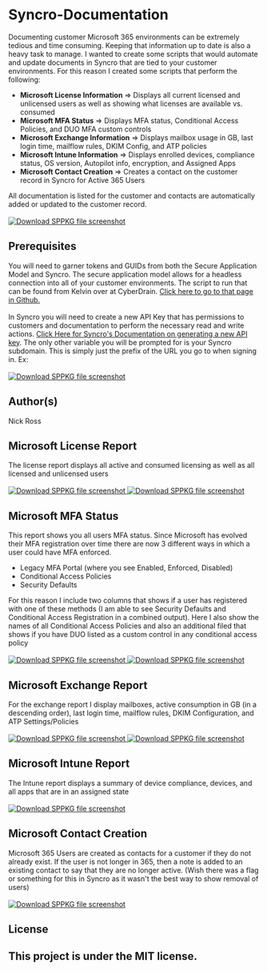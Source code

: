 # Syncro-Documentation

Documenting customer Microsoft 365 environments can be extremely tedious and time consuming. Keeping that information up to date is also a heavy task to manage. I wanted to create some scripts that would automate and update documents in Syncro that are tied to your customer environments. For this reason I created some scripts that perform the following:
<ul>
 	<li><strong>Microsoft License Information</strong> =&gt; Displays all current licensed and unlicensed users as well as showing what licenses are available vs. consumed</li>
 	<li><strong>Microsoft MFA Status</strong> =&gt; Displays MFA status, Conditional Access Policies, and DUO MFA custom controls</li>
 	<li><strong>Microsoft Exchange Information</strong> =&gt; Displays mailbox usage in GB, last login time, mailflow rules, DKIM Config, and ATP policies</li>
 	<li><strong>Microsoft Intune Information</strong> =&gt; Displays enrolled devices, compliance status, OS version, Autopilot info, encryption, and Assigned Apps</li>
 	<li><strong>Microsoft Contact Creation</strong></span> =&gt; Creates a contact on the customer record in Syncro for Active 365 Users</li>
</ul>
<div>All documentation is listed for the customer and contacts are automatically added or updated to the customer record.</div>
<br>
<a target="_blank" href="/Syncro/pic8.png">
<img src="/Syncro/pic8.png" alt="Download SPPKG file screenshot" style="max-width:100%;">
</a>

<h2>Prerequisites</h2>
You will need to garner tokens and GUIDs from both the Secure Application Model and Syncro. The secure application model allows for a headless connection into all of your customer environments. The script to run that can be found from Kelvin over at CyberDrain. <a href="https://github.com/KelvinTegelaar/SecureAppModel/blob/master/Create-SecureAppModel.ps1">Click here to go to that page in Github.</a>
<br></br>
In Syncro you will need to create a new API Key that has permissions to customers and documentation to perform the necessary read and write actions. <a href="https://help.syncromsp.com/hc/en-us/articles/360048794414-API-Tokens">Click Here for Syncro's Documentation on generating a new API key</a>. The only other variable you will be prompted for is your Syncro subdomain. This is simply just the prefix of the URL you go to when signing in. Ex:
<br></br>
<a target="_blank" href="/Syncro/pic15.png">
<img src="/Syncro/pic15.png" alt="Download SPPKG file screenshot" style="max-width:100%;">
</a>

<h2>Author(s)</h2>
Nick Ross

<h2>Microsoft License Report</h2>

The license report displays all active and consumed licensing as well as all licensed and unlicensed users
<br></br>
<a target="_blank" href="/Syncro/pic6.png">
<img src="/Syncro/pic6.png" alt="Download SPPKG file screenshot" style="max-width:100%;">
</a>
<a target="_blank" href="/Syncro/pic7.png">
<img src="/Syncro/pic7.png" alt="Download SPPKG file screenshot" style="max-width:100%;">
</a>

<h2>Microsoft MFA Status</h2>

This report shows you all users MFA status. Since Microsoft has evolved their MFA registration over time there are now 3 different ways in which a user could have MFA enforced.
<ul>
 	<li>Legacy MFA Portal (where you see Enabled, Enforced, Disabled)</li>
 	<li>Conditional Access Policies</li>
 	<li>Security Defaults</li>
</ul>
For this reason I include two columns that shows if a user has registered with one of these methods (I am able to see Security Defaults and Conditional Access Registration in a combined output). Here I also show the names of all Conditional Access Policies and also an additional filed that shows if you have DUO listed as a custom control in any conditional access policy
<br></br>
<a target="_blank" href="/Syncro/pic9.png">
<img src="/Syncro/pic9.png" alt="Download SPPKG file screenshot" style="max-width:100%;">
</a>
<a target="_blank" href="/Syncro/pic10.png">
<img src="/Syncro/pic10.png" alt="Download SPPKG file screenshot" style="max-width:100%;">
</a>

<h2>Microsoft Exchange Report</h2>
For the exchange report I display mailboxes, active consumption in GB (in a descending order), last login time, mailflow rules, DKIM Configuration, and ATP Settings/Policies
<br></br>
<a target="_blank" href="/Syncro/pic11.png">
<img src="/Syncro/pic11.png" alt="Download SPPKG file screenshot" style="max-width:100%;">
</a>
<a target="_blank" href="/Syncro/pic12.png">
<img src="/Syncro/pic12.png" alt="Download SPPKG file screenshot" style="max-width:100%;">
</a>

<h2>Microsoft Intune Report</h2>
The Intune report displays a summary of device compliance, devices, and all apps that are in an assigned state
<br></br>
<a target="_blank" href="/Syncro/pic13.png">
<img src="/Syncro/pic13.png" alt="Download SPPKG file screenshot" style="max-width:100%;">
</a>

<h2>Microsoft Contact Creation</h2>
Microsoft 365 Users are created as contacts for a customer if they do not already exist. If the user is not longer in 365, then a note is added to an existing contact to say that they are no longer active. (Wish there was a flag or something for this in Syncro as it wasn't the best way to show removal of users)
<br></br>
<a target="_blank" href="/Syncro/pic14.png">
<img src="/Syncro/pic14.png" alt="Download SPPKG file screenshot" style="max-width:100%;">
</a>

<H2>License<H2>
This project is under the MIT license.
